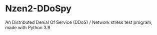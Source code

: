 # Nzen2-DDoSpy
An Distributed Denial Of Service (DDoS) / Network stress test program, made with Python 3.9
